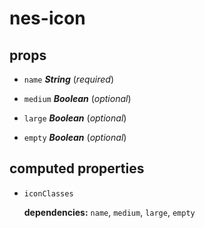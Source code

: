 # nes-icon 

## props 

- `name` ***String*** (*required*) 

- `medium` ***Boolean*** (*optional*) 

- `large` ***Boolean*** (*optional*) 

- `empty` ***Boolean*** (*optional*) 

## computed properties 

- `iconClasses` 

   **dependencies:** `name`, `medium`, `large`, `empty` 


